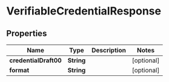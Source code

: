 

# VerifiableCredentialResponse


## Properties

| Name | Type | Description | Notes |
|------------ | ------------- | ------------- | -------------|
|**credentialDraft00** | **String** |  |  [optional] |
|**format** | **String** |  |  [optional] |



